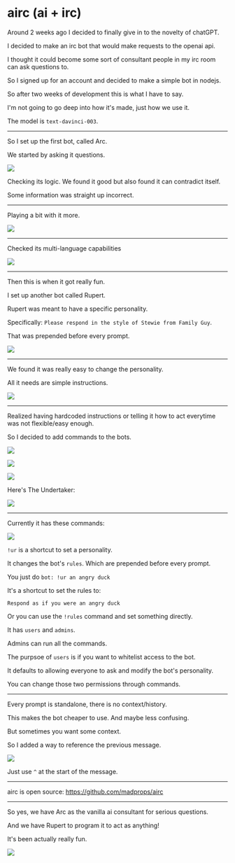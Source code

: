 # airc (ai + irc)

Around 2 weeks ago I decided to finally give in to the novelty of chatGPT.

I decided to make an irc bot that would make requests to the openai api.

I thought it could become some sort of consultant people in my irc room can ask questions to.

So I signed up for an account and decided to make a simple bot in nodejs.

So after two weeks of development this is what I have to say.

I'm not going to go deep into how it's made, just how we use it.

The model is `text-davinci-003`.

---

So I set up the first bot, called Arc.

We started by asking it questions.

![](https://i.imgur.com/zHeo8pr.jpg)

Checking its logic. We found it good but also found it can contradict itself.

Some information was straight up incorrect.

---

Playing a bit with it more.

![](https://i.imgur.com/6pi0Zux.jpg)

---

Checked its multi-language capabilities

![](https://i.imgur.com/aS60bHL.jpg)

---

Then this is when it got really fun.

I set up another bot called Rupert.

Rupert was meant to have a specific personality.

Specifically: `Please respond in the style of Stewie from Family Guy`.

That was prepended before every prompt.

![](https://i.imgur.com/Vs5O1O3.jpg)

---

We found it was really easy to change the personality.

All it needs are simple instructions.

![](https://i.imgur.com/pcsfMAr.jpg)

---

Realized having hardcoded instructions or 
telling it how to act everytime was not flexible/easy enough.

So I decided to add commands to the bots.

![](https://i.imgur.com/pgBYWUU.jpg)

![](https://i.imgur.com/xXlvdSF.jpg)

![](https://i.imgur.com/ecroNHt.jpg)

Here's The Undertaker:

![](https://i.imgur.com/W7XIhgf.jpg)

---

Currently it has these commands:

![](https://i.imgur.com/66ufytw.jpg)

`!ur` is a shortcut to set a personality.

It changes the bot's `rules`. Which are prepended before every prompt.

You just do `bot: !ur an angry duck`

It's a shortcut to set the rules to:

`Respond as if you were an angry duck` 

Or you can use the `!rules` command and set something directly.

It has `users` and `admins`.

Admins can run all the commands.

The purpsoe of `users` is if you want to whitelist access to the bot.

It defaults to allowing everyone to ask and modify the bot's personality.

You can change those two permissions through commands.

---

Every prompt is standalone, there is no context/history.

This makes the bot cheaper to use. And maybe less confusing.

But sometimes you want some context. 

So I added a way to reference the previous message.

![](https://i.imgur.com/jarl405.jpg)

Just use `^` at the start of the message.

---

airc is open source: https://github.com/madprops/airc

---

So yes, we have Arc as the vanilla ai consultant for serious questions.

And we have Rupert to program it to act as anything!

It's been actually really fun.

![](https://i.imgur.com/4ez9TdD.jpg)